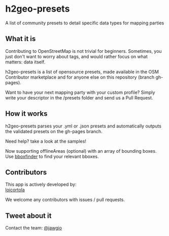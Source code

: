 # h2geo-presets
A list of community presets to detail specific data types for mapping parties

## What it is
Contributing to OpenStreetMap is not trivial for beginners. Sometimes, you just don't want to worry about tags, and would rather focus on what matters: data itself.
  
  h2geo-presets is a list of opensource presets, made available in the OSM Contributor marketplace and for anyone else on this repository (branch gh-pages).
  
  Want to have your next mapping party with your custom profile? Simply write your descriptor in the /presets folder and send us a Pull Request.

## How it works

  h2geo-presets parses your .yml or .json presets and automatically outputs the validated presets on the gh-pages branch.
  
  Need help? take a look at the samples!
  
  Now supporting offlineAreas (optional) with an array of bounding boxes.
  Use [bboxfinder](http://bboxfinder.com) to find your relevant bboxes.
  
## Contributors
  This app is actively developed by:  
  [loicortola](https://github.com/loicortola)
  
  We welcome any contributors with issues / pull requests.
  
## Tweet about it

Contact the team: [@jawgio](https://twitter.com/jawgio)

